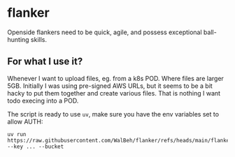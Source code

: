 # flanker
Openside flankers need to be quick, agile, and possess exceptional ball-hunting skills.

## For what I use it?

Whenever I want to upload files, eg. from a k8s POD. Where files are larger 5GB.
Initially I was using pre-signed AWS URLs, but it seems to be a bit hacky to put
them together and create various files. That is nothing I want todo execing into a POD.

The script is ready to use `uv`, make sure you have the env variables set to allow AUTH:

```shell
uv run https://raw.githubusercontent.com/WalBeh/flanker/refs/heads/main/flanker.py --key ... --bucket
```
